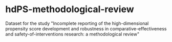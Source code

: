 # hdPS-methodological-review
Dataset for the study "Incomplete reporting of the high-dimensional propensity score development and robustness in comparative-effectiveness and safety-of-interventions research: a methodological review"
